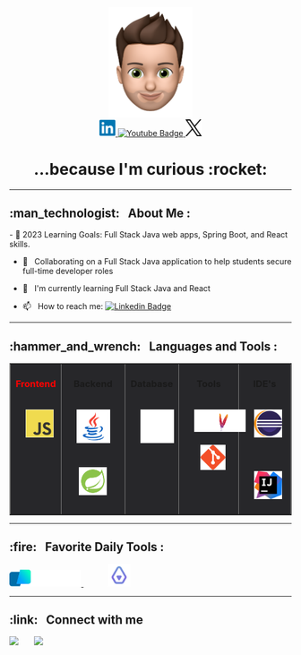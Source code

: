 <div id="header" align="center">
  <img src="/assets/images/dave.png" width="150"/>

<div id="badges">
  <a href="https://www.linkedin.com/in/davenaugler/">
    <img src="https://github.com/devicons/devicon/blob/master/icons/linkedin/linkedin-original.svg" alt="LinkedIn Badge" height="30"/>
  </a>
  <a href="https://www.youtube.com/channel/UCi7QuGYuNdxO7-vK1Qdxmzw">
    <img src="https://img.shields.io/badge/YouTube-red?style=for-the-badge&logo=youtube&logoColor=white" alt="Youtube Badge" height="30"/>
  </a>
  <a href="https://twitter.com/DaveNaugler">
    <img src="https://github.com/devicons/devicon/blob/master/icons/twitter/twitter-original.svg" alt="Twitter Badge" height="30"/>
  </a>
</div>
<h1>
  ...because I'm curious&nbsp;:rocket:
</h1>

</div>


---
<h2>:man_technologist: &nbsp; About Me :</h2>
- 🧠 2023 Learning Goals: Full Stack Java web apps, Spring Boot, and React skills.

- :telescope: &nbsp; Collaborating on a Full Stack Java application to help students secure full-time developer roles

- :seedling: &nbsp; I'm currently learning Full Stack Java and React

- :mailbox: &nbsp; How to reach me:  [![Linkedin Badge](https://img.shields.io/badge/-davenaugler-blue?style=flat&logo=Linkedin&logoColor=white)](https://www.linkedin.com/in/davenaugler/)




---

<h2>:hammer_and_wrench: &nbsp; Languages and Tools :</h2>
<table style="background-color: #27272a" width="100%" border="1"><tr><td valign="top">

<h3 align="center" style="color:red;">Frontend</h3>
<div align="center">  
<img style="margin: 20px" src="/assets/Frontend/javascript.svg" alt="JavaScript" height="50" />
<!-- <img style="margin: 20px" src="/assets/Frontend/react_horizontal.svg" alt="React" height="60" /> -->
</div>

</td><td valign="top">

<h3 align="center">Backend</h3>
<div align="center">
<img style="margin: 20px" src="/assets/Backend/java2.svg" alt="Java" height="60" />
<img style="margin: 20px" src="/assets/Backend/icons8-spring-boot.svg" alt="Spring" height="50" />
</div>

</td><td valign="top">

<h3 align="center">Database</h3>
<div align="center">
<img style="margin: 20px" src="/assets/Database/mysql_white_data.svg" alt="MySQL" height="60" />
</div>

</td><td valign="top">

<h3 align="center">Tools</h3>
<div align="center">
<img style="margin: 20px" src="/assets/Tools/maven_white.svg" alt="Maven" height="40" />
&nbsp;&nbsp;&nbsp;
 <a href=""><img src="https://github.com/devicons/devicon/blob/v2.13.0/icons/git/git-original.svg" width="45" height="45"/></a>
</div>

</td><td valign="top">

<h3 align="center">IDE's</h3>
<div align="center">
<img style="margin: 20px" src="/assets/IDE/eclipse.svg" alt="Eclipse IDE" height="50" />
&nbsp;&nbsp;&nbsp;
<img style="margin: 20px" src="/assets/IDE/intellij-idea.svg" alt="IntelliJ IDEA" height="50" />
</div>

</td></tr>

</table>

---
<h2>:fire: &nbsp; Favorite Daily Tools :</h2> 
<p>
<a href="https://www.warp.dev/b">
  <img src="/assets/DailyTools/Warp_logo.svg" alt="Warp logo" height="30"/>
  </a>
  &nbsp;&nbsp;&nbsp;&nbsp;&nbsp;
  <a href="https://www.inkdrop.app/" >
  <img style="margin-left: 20px" src="/assets/DailyTools/InkDrop_logo.png" alt="InkDrop logo" height="40"/>
  </a>
</p>

---
<h2>:link: &nbsp; Connect with me</h2>
<div >
<a href="https://www.linkedin.com/in/davenaugler/"><img src="https://www.vectorlogo.zone/logos/linkedin/linkedin-tile.svg" height="50"/></a>
&nbsp;&nbsp;&nbsp;&nbsp;&nbsp;
<a href = "mailto: davenaugler@gmail.com"><img src="https://www.vectorlogo.zone/logos/gmail/gmail-icon.svg" target="_blank" height="50"></a>
</div>


